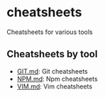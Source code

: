 # cheatsheets

Cheatsheets for various tools

## Cheatsheets by tool
* [GIT.md](./GIT.md): Git cheatsheets
* [NPM.md](./NPM.md): Npm cheatsheets
* [VIM.md](./VIM.md): Vim cheatsheets
